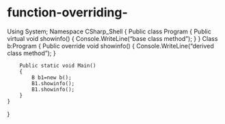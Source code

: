 # function-overriding-
Using System;
Namespace CSharp_Shell
{
    Public class Program 
    {
    	Public virtual void showinfo()
    	{
    		Console.WriteLine(“base class method”);
    	}
    }
    Class b:Program
    {
    	Public override void showinfo()
    	{
    		Console.WriteLine(“derived class method”);
    	}
    
        Public static void Main()
        {
			B b1=new b();
			B1.showinfo();
			B1.showinfo();
        }
    }
}




